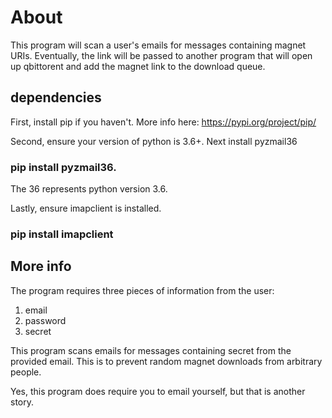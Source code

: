 # About
This program will scan a user's emails for messages containing magnet URIs. Eventually, the link will be passed
to another program that will open up qbittorent and add the magnet link to the download queue.

## dependencies
First, install pip if you haven't. More info here:
https://pypi.org/project/pip/

Second, ensure your version of python is 3.6+. Next install pyzmail36
### pip install pyzmail36.

The 36 represents python version 3.6.

Lastly, ensure imapclient is installed.
### pip install imapclient

## More info
The program requires three pieces of information from the user:
  1. email <string>
  2. password <string>
  3. secret <string>
  
This program scans emails for messages containing <string> secret from the provided email.
This is to prevent random magnet downloads from arbitrary people.

Yes, this program does require you to email yourself, but that is another story.
